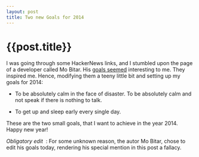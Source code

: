 ```yaml
---
layout: post
title: Two new Goals for 2014
--- 
```




 {{post.title}}
======================================================




<p>I was going through some HackerNews links, and I stumbled upon the page of a developer called Mo Bitar. His <a href="http://bitar.io/about/">goals seemed</a> interesting to me. They inspired me. Hence, modifying them a teeny little bit and setting up my goals for 2014:</p>

<ul><li><p>To be absolutely calm in the face of disaster. To be absolutely calm and not speak if there is nothing to talk.</p></li>
<li><p>To get up and sleep early every single day.</p></li>
</ul><p>These are the two small goals, that I want to achieve in the year 2014. Happy new year!</p>

<p><i> Obligatory edit </i>&#160;: For some unknown reason, the autor Mo Bitar, chose to edit his goals today, rendering his special mention in this post a fallacy.</p>